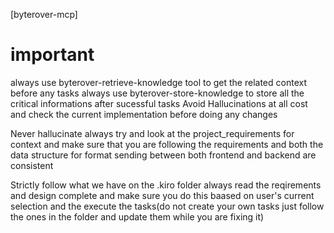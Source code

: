 [byterover-mcp]

# important 
always use byterover-retrieve-knowledge tool to get the related context before any tasks 
always use byterover-store-knowledge to store all the critical informations after sucessful tasks
Avoid Hallucinations at all cost and check the current implementation before doing any changes

Never hallucinate always try and look at the project_requirements for context and make sure that you are following the requirements and both the data structure for format sending between both frontend and backend are consistent


Strictly follow what we have on the .kiro folder always read the reqirements and design complete and make sure you do this baased on user's current selection and the execute the tasks(do not create your own tasks just follow the ones in the folder and update them while you are fixing it)